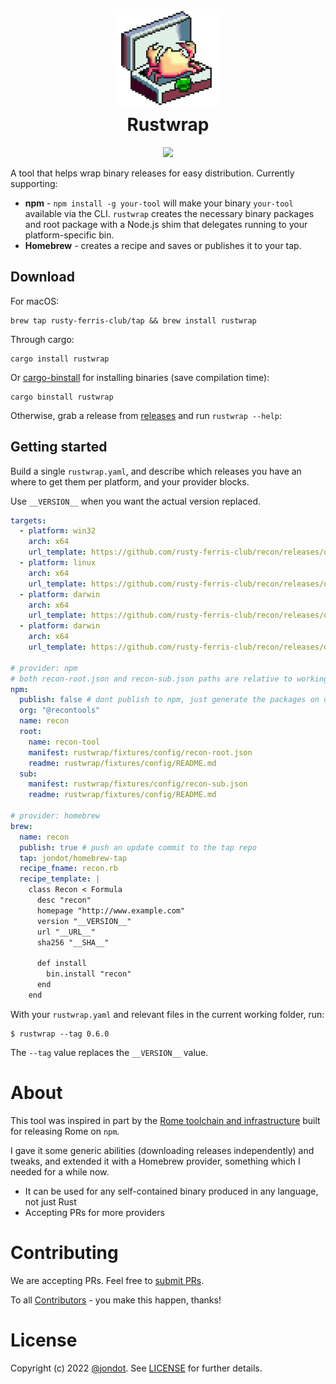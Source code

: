 <h1 align="center">
   <img src="media/rustwrap.svg" width="160"/>
   <br/>
   Rustwrap
</h1>
<p align="center">
<img src="https://github.com/rusty-ferris-club/rustwrap/actions/workflows/build.yml/badge.svg"/>
</p>



A tool that helps wrap binary releases for easy distribution. Currently supporting:

* **npm** - `npm install -g your-tool` will make your binary `your-tool` available via the CLI. `rustwrap` creates the necessary binary packages and root package with a Node.js shim that delegates running to your platform-specific bin.
* **Homebrew** - creates a recipe and saves or publishes it to your tap.





## Download

For macOS:

```
brew tap rusty-ferris-club/tap && brew install rustwrap
```
Through cargo:

```
cargo install rustwrap
```

Or [cargo-binstall](https://github.com/cargo-bins/cargo-binstall) for installing binaries (save compilation time):

```
cargo binstall rustwrap
```

Otherwise, grab a release from [releases](https://github.com/rusty-ferris-club/rustwrap/releases) and run `rustwrap --help`:


## Getting started

Build a single `rustwrap.yaml`, and describe which releases you have an where to get them per platform, and your provider blocks.

Use `__VERSION__` when you want the actual version replaced.

```yaml
targets:
  - platform: win32
    arch: x64
    url_template: https://github.com/rusty-ferris-club/recon/releases/download/v__VERSION__/recon-x86_64-windows.zip
  - platform: linux
    arch: x64
    url_template: https://github.com/rusty-ferris-club/recon/releases/download/v__VERSION__/recon-x86_64-linux.tar.xz
  - platform: darwin
    arch: x64
    url_template: https://github.com/rusty-ferris-club/recon/releases/download/v__VERSION__/recon-x86_64-macos.tar.xz
  - platform: darwin
    arch: x64
    url_template: https://github.com/rusty-ferris-club/recon/releases/download/v__VERSION__/recon-aarch64-macos.tar.xz

# provider: npm
# both recon-root.json and recon-sub.json paths are relative to working folder
npm:
  publish: false # dont publish to npm, just generate the packages on disk
  org: "@recontools"
  name: recon
  root: 
    name: recon-tool
    manifest: rustwrap/fixtures/config/recon-root.json
    readme: rustwrap/fixtures/config/README.md
  sub: 
    manifest: rustwrap/fixtures/config/recon-sub.json
    readme: rustwrap/fixtures/config/README.md

# provider: homebrew
brew:
  name: recon
  publish: true # push an update commit to the tap repo
  tap: jondot/homebrew-tap
  recipe_fname: recon.rb
  recipe_template: |
    class Recon < Formula
      desc "recon"
      homepage "http://www.example.com"
      version "__VERSION__"
      url "__URL__"
      sha256 "__SHA__"

      def install
        bin.install "recon"
      end
    end
```
With your `rustwrap.yaml` and relevant files in the current working folder, run:

```
$ rustwrap --tag 0.6.0
```

The `--tag` value replaces the `__VERSION__` value.

# About

This tool was inspired in part by the [Rome toolchain and infrastructure](https://github.com/rome/tools) built for releasing Rome on `npm`. 

I gave it some generic abilities (downloading releases independently) and tweaks, and extended it with a Homebrew provider, something which I needed for a while now.

* It can be used for any self-contained binary produced in any language, not just Rust
* Accepting PRs for more providers

# Contributing

We are accepting PRs. Feel free to [submit PRs](https://github.com/rusty-ferris-club/rustwrap/pulls).

To all [Contributors](https://github.com/rusty-ferris-club/rustwrap/graphs/contributors) - you make this happen, thanks!

# License

Copyright (c) 2022 [@jondot](http://twitter.com/jondot). See [LICENSE](LICENSE.txt) for further details.
